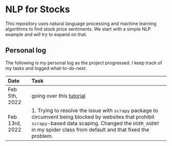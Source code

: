 # NLP for Stocks
This repository uses natural language processing and machine learning algorithms to find stock price sentiments. We start with a simple NLP example and will try to expand on that.


## Personal log
The following is my personal log as the project progressed. I keep track of my tasks and logged what-to-do-next.

|Date|Task|
|:---|:---|
|Feb 5th, 2022| going over this [tutorial](https://www.digitalocean.com/community/tutorials/how-to-crawl-a-web-page-with-scrapy-and-python-3)| 
|Feb 13rd, 2022| 1. Trying to resolve the issue with `scrapy` package to circumvent being blocked by websites that prohibit `scrapy`-based data scaping. Changed the `USER_AGENT` in my spider class from default and that fixed the problem. |
